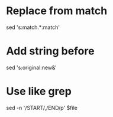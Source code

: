 # Replace from match
sed 's:match.*:match'

# Add string before
sed 's:original:new&'

# Use like grep
sed -n '/START/,/END/p' $file

